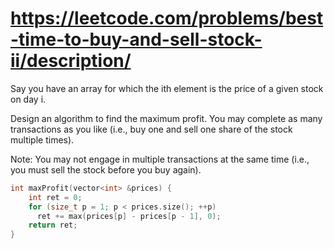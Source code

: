 # https://leetcode.com/problems/best-time-to-buy-and-sell-stock-ii/description/

Say you have an array for which the ith element is the price of a given stock on day i.

Design an algorithm to find the maximum profit. You may complete as many transactions as you like
(i.e., buy one and sell one share of the stock multiple times).

Note: You may not engage in multiple transactions at the same time (i.e., you must sell the stock
before you buy again).

```c++
int maxProfit(vector<int> &prices) {
    int ret = 0;
    for (size_t p = 1; p < prices.size(); ++p)
      ret += max(prices[p] - prices[p - 1], 0);
    return ret;
}
```
